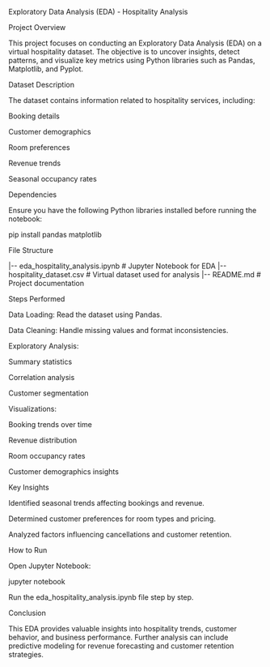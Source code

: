 Exploratory Data Analysis (EDA) - Hospitality Analysis

Project Overview

This project focuses on conducting an Exploratory Data Analysis (EDA) on a virtual hospitality dataset. The objective is to uncover insights, detect patterns, and visualize key metrics using Python libraries such as Pandas, Matplotlib, and Pyplot.

Dataset Description

The dataset contains information related to hospitality services, including:

Booking details

Customer demographics

Room preferences

Revenue trends

Seasonal occupancy rates

Dependencies

Ensure you have the following Python libraries installed before running the notebook:

pip install pandas matplotlib

File Structure

|-- eda_hospitality_analysis.ipynb  # Jupyter Notebook for EDA
|-- hospitality_dataset.csv         # Virtual dataset used for analysis
|-- README.md                       # Project documentation

Steps Performed

Data Loading: Read the dataset using Pandas.

Data Cleaning: Handle missing values and format inconsistencies.

Exploratory Analysis:

Summary statistics

Correlation analysis

Customer segmentation

Visualizations:

Booking trends over time

Revenue distribution

Room occupancy rates

Customer demographics insights

Key Insights

Identified seasonal trends affecting bookings and revenue.

Determined customer preferences for room types and pricing.

Analyzed factors influencing cancellations and customer retention.

How to Run

Open Jupyter Notebook:

jupyter notebook

Run the eda_hospitality_analysis.ipynb file step by step.

Conclusion

This EDA provides valuable insights into hospitality trends, customer behavior, and business performance. Further analysis can include predictive modeling for revenue forecasting and customer retention strategies.

